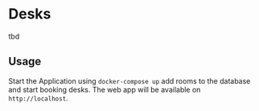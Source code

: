 # Desks
tbd
## Usage
Start the Application using `docker-compose up` add rooms to the database and start booking desks. The web app will be available on `http://localhost`.